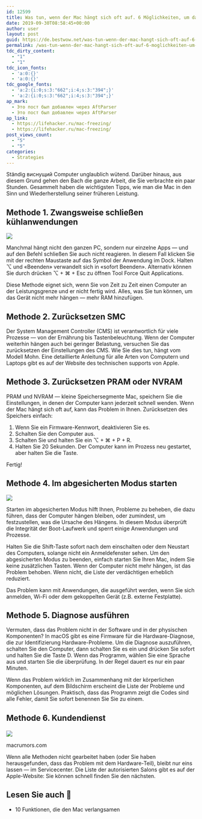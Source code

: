 ```yaml
---
id: 12599
title: Was tun, wenn der Mac hängt sich oft auf. 6 Möglichkeiten, um das Problem zu beheben
date: 2019-09-30T08:58:45+00:00
author: user
layout: post
guid: https://de.bestwow.net/was-tun-wenn-der-mac-hangt-sich-oft-auf-6-moglichkeiten-um-das-problem-zu-beheben/
permalink: /was-tun-wenn-der-mac-hangt-sich-oft-auf-6-moglichkeiten-um-das-problem-zu-beheben/
tdc_dirty_content:
  - "1"
  - "1"
tdc_icon_fonts:
  - 'a:0:{}'
  - 'a:0:{}'
tdc_google_fonts:
  - 'a:2:{i:0;s:3:"662";i:4;s:3:"394";}'
  - 'a:2:{i:0;s:3:"662";i:4;s:3:"394";}'
ap_mark:
  - Это пост был добавлен через AftParser
  - Это пост был добавлен через AftParser
ap_link:
  - https://lifehacker.ru/mac-freezing/
  - https://lifehacker.ru/mac-freezing/
post_views_count:
  - "5"
  - "5"
categories:
  - Strategies
---
```

Ständig виснущий Computer unglaublich wütend. Darüber hinaus, aus diesem Grund gehen den Bach die ganze Arbeit, die Sie verbrachte ein paar Stunden. Gesammelt haben die wichtigsten Tipps, wie man die Mac in den Sinn und Wiederherstellung seiner früheren Leistung.

## Methode 1. Zwangsweise schließen kühlanwendungen

![](https://de.bestwow.net/wp-content/uploads/2019/09/chto-delat-esli-mac-chasto-zavisaet-6-sposobov-ustranit-problemu-1.png) 

Manchmal hängt nicht den ganzen PC, sondern nur einzelne Apps — und auf den Befehl schließen Sie auch nicht reagieren. In diesem Fall klicken Sie mit der rechten Maustaste auf das Symbol der Anwendung im Dock. Halten ⌥ und «Beenden» verwandelt sich in «sofort Beenden». Alternativ können Sie durch drücken ⌥ + ⌘ + Esc zu öffnen Tool Force Quit Applications.

Diese Methode eignet sich, wenn Sie von Zeit zu Zeit einen Computer an der Leistungsgrenze und er nicht fertig wird. Alles, was Sie tun können, um das Gerät nicht mehr hängen — mehr RAM hinzufügen.

## Methode 2. Zurücksetzen SMC

Der System Management Controller (CMS) ist verantwortlich für viele Prozesse — von der Ernährung bis Tastenbeleuchtung. Wenn der Computer weiterhin hängen auch bei geringer Belastung, versuchen Sie das zurücksetzen der Einstellungen des CMS. Wie Sie dies tun, hängt vom Modell Mohn. Eine detaillierte Anleitung für alle Arten von Computern und Laptops gibt es auf der Website des technischen supports von Apple.

## Methode 3. Zurücksetzen PRAM oder NVRAM

PRAM und NVRAM — kleine Speichersegmente Mac, speichern Sie die Einstellungen, in denen der Computer kann jederzeit schnell wenden. Wenn der Mac hängt sich oft auf, kann das Problem in Ihnen. Zurücksetzen des Speichers einfach:

  1. Wenn Sie ein Firmware-Kennwort, deaktivieren Sie es.
  2. Schalten Sie den Computer aus.
  3. Schalten Sie und halten Sie ein ⌥ + ⌘ + P + R.
  4. Halten Sie 20 Sekunden. Der Computer kann im Prozess neu gestartet, aber halten Sie die Taste.

Fertig!

## Methode 4. Im abgesicherten Modus starten

![](https://de.bestwow.net/wp-content/uploads/2019/09/chto-delat-esli-mac-chasto-zavisaet-6-sposobov-ustranit-problemu-2.png) 

Starten im abgesicherten Modus hilft Ihnen, Probleme zu beheben, die dazu führen, dass der Computer hängen bleiben, oder zumindest, um festzustellen, was die Ursache des Hängens. In diesem Modus überprüft die Integrität der Boot-Laufwerk und sperrt einige Anwendungen und Prozesse.

Halten Sie die Shift-Taste sofort nach dem einschalten oder dem Neustart des Computers, solange nicht ein Anmeldefenster sehen. Um den abgesicherten Modus zu beenden, einfach starten Sie Ihren Mac, indem Sie keine zusätzlichen Tasten. Wenn der Computer nicht mehr hängen, ist das Problem behoben. Wenn nicht, die Liste der verdächtigen erheblich reduziert.

Das Problem kann mit Anwendungen, die ausgeführt werden, wenn Sie sich anmelden, Wi-Fi oder dem gekoppelten Gerät (z.B. externe Festplatte).

## Methode 5. Diagnose ausführen

Vermuten, dass das Problem nicht in der Software und in der physischen Komponenten? In macOS gibt es eine Firmware für die Hardware-Diagnose, die zur Identifizierung Hardware-Probleme. Um die Diagnose auszuführen, schalten Sie den Computer, dann schalten Sie es ein und drücken Sie sofort und halten Sie die Taste D. Wenn das Programm, wählen Sie eine Sprache aus und starten Sie die überprüfung. In der Regel dauert es nur ein paar Minuten.

Wenn das Problem wirklich im Zusammenhang mit der körperlichen Komponenten, auf dem Bildschirm erscheint die Liste der Probleme und möglichen Lösungen. Praktisch, dass das Programm zeigt die Codes sind alle Fehler, damit Sie sofort benennen Sie Sie zu einem.

## Methode 6. Kundendienst<figure>

![](https://de.bestwow.net/wp-content/uploads/2019/09/chto-delat-esli-mac-chasto-zavisaet-6-sposobov-ustranit-problemu-3.jpg) <figcaption>macrumors.com</figcaption></figure> 

Wenn alle Methoden nicht gearbeitet haben (oder Sie haben herausgefunden, dass das Problem mit dem Hardware-Teil), bleibt <span>nur eins lassen — im Servicecenter. Die Liste der autorisierten Salons gibt es auf der Apple-Website: Sie können schnell finden Sie den nächsten.</span>

<div>
  <h2 class="read-also__title">
    <span>Lesen Sie auch</span> <span>🧐 </span>
  </h2>
  
  <ul class="read-also__list">
    <li>
      10 Funktionen, die den Mac verlangsamen
    </li>
  </ul>
</div>